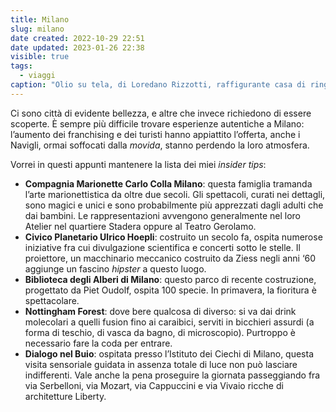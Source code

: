 ```yaml
---
title: Milano
slug: milano
date created: 2022-10-29 22:51
date updated: 2023-01-26 22:38
visible: true
tags:
  - viaggi
caption: "Olio su tela, di Loredano Rizzotti, raffigurante casa di ringhiera"
---
```


Ci sono città di evidente bellezza, e altre che invece richiedono di essere scoperte. È sempre più difficile trovare esperienze autentiche a Milano: l’aumento dei franchising e dei turisti hanno appiattito l’offerta, anche i Navigli, ormai soffocati dalla _movida_, stanno perdendo la loro atmosfera.

Vorrei in questi appunti mantenere la lista dei miei _insider tips_:

- **Compagnia Marionette Carlo Colla Milano**: questa famiglia tramanda l’arte marionettistica da oltre due secoli. Gli spettacoli, curati nei dettagli, sono magici e unici e sono probabilmente più apprezzati dagli adulti che dai bambini. Le rappresentazioni avvengono generalmente nel loro Atelier nel quartiere Stadera oppure al Teatro Gerolamo.
- **Civico Planetario Ulrico Hoepli**: costruito un secolo fa, ospita numerose iniziative fra cui divulgazione scientifica e concerti sotto le stelle. Il proiettore, un macchinario meccanico costruito da Ziess negli anni ‘60 aggiunge un fascino _hipster_ a questo luogo.
- **Biblioteca degli Alberi di Milano**: questo parco di recente costruzione, progettato da Piet Oudolf, ospita 100 specie. In primavera, la fioritura è spettacolare.
- **Nottingham Forest**: dove bere qualcosa di diverso: si va dai drink molecolari a quelli fusion fino ai caraibici, serviti in bicchieri assurdi (a forma di teschio, di vasca da bagno, di microscopio). Purtroppo è necessario fare la coda per entrare.
- **Dialogo nel Buio**: ospitata presso l’Istituto dei Ciechi di Milano, questa visita sensoriale guidata in assenza totale di luce non può lasciare indifferenti. Vale anche la pena proseguire la giornata passeggiando fra via Serbelloni, via Mozart, via Cappuccini e via Vivaio ricche di architetture Liberty.
